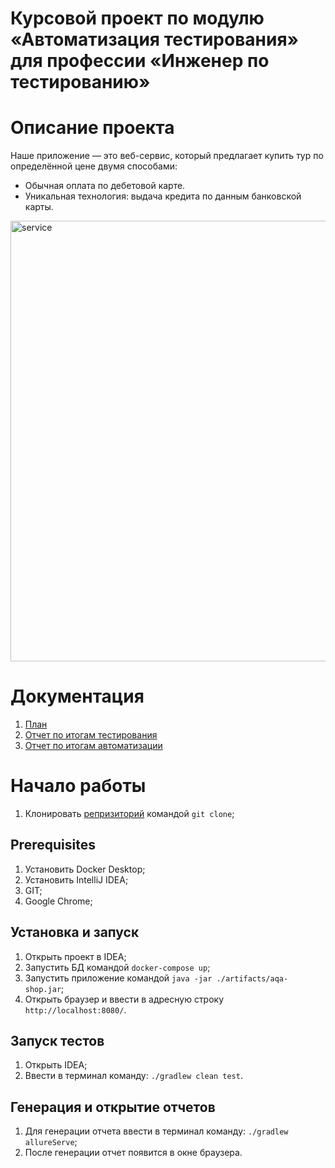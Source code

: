 # Курсовой проект по модулю «Автоматизация тестирования» для профессии «Инженер по тестированию»

# Описание проекта

Наше приложение — это веб-сервис, который предлагает купить тур по определённой цене двумя способами:

- Обычная оплата по дебетовой карте.
- Уникальная технология: выдача кредита по данным банковской карты.  
<img width="705" alt="service" src="https://github.com/Anna200592/CourseProject/assets/125764446/3cc9b1f7-3306-4f79-b18b-822f9e49f841">


# Документация

1. [План](https://github.com/Anna200592/CourseProject/blob/main/Docs/Plan.md)
2. [Отчет по итогам тестирования](https://github.com/Anna200592/CourseProject/blob/main/Docs/Report.md)
3. [Отчет по итогам автоматизации](https://github.com/Anna200592/CourseProject/blob/main/Docs/Summary.md)



# Начало работы
1. Клонировать [репризиторий](https://github.com/Anna200592/CourseProject) командой `git clone`;

## Prerequisites
1. Установить Docker Desktop; 
2. Установить IntelliJ IDEA;
3. GIT;
4. Google Chrome;

## Установка и запуск

1. Открыть проект в IDEA;
2. Запустить БД командой `docker-compose up`;
3. Запустить приложение командой `java -jar ./artifacts/aqa-shop.jar`;
4. Открыть браузер и ввести в адресную строку `http://localhost:8080/`.

## Запуск тестов
1. Открыть IDEA;
2. Ввести в терминал команду: `./gradlew clean test`.

## Генерация и открытие отчетов
1. Для генерации отчета ввести в терминал команду: `./gradlew allureServe`;
2. После генерации отчет появится в окне браузера.

